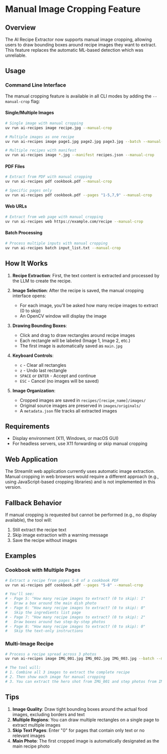 # Manual Image Cropping Feature

## Overview

The AI Recipe Extractor now supports manual image cropping, allowing users to draw bounding boxes around recipe images they want to extract. This feature replaces the automatic ML-based detection which was unreliable.

## Usage

### Command Line Interface

The manual cropping feature is available in all CLI modes by adding the `--manual-crop` flag:

#### Single/Multiple Images
```bash
# Single image with manual cropping
uv run ai-recipes image recipe.jpg --manual-crop

# Multiple images as one recipe
uv run ai-recipes image page1.jpg page2.jpg page3.jpg --batch --manual-crop

# Multiple recipes with manifest
uv run ai-recipes image *.jpg --manifest recipes.json --manual-crop
```

#### PDF Files
```bash
# Extract from PDF with manual cropping
uv run ai-recipes pdf cookbook.pdf --manual-crop

# Specific pages only
uv run ai-recipes pdf cookbook.pdf --pages "1-5,7,9" --manual-crop
```

#### Web URLs
```bash
# Extract from web page with manual cropping
uv run ai-recipes web https://example.com/recipe --manual-crop
```

#### Batch Processing
```bash
# Process multiple inputs with manual cropping
uv run ai-recipes batch input_list.txt --manual-crop
```

## How It Works

1. **Recipe Extraction**: First, the text content is extracted and processed by the LLM to create the recipe.

2. **Image Selection**: After the recipe is saved, the manual cropping interface opens:
   - For each image, you'll be asked how many recipe images to extract (0 to skip)
   - An OpenCV window will display the image

3. **Drawing Bounding Boxes**:
   - Click and drag to draw rectangles around recipe images
   - Each rectangle will be labeled (Image 1, Image 2, etc.)
   - The first image is automatically saved as `main.jpg`

4. **Keyboard Controls**:
   - `c` - Clear all rectangles
   - `z` - Undo last rectangle
   - `SPACE` or `ENTER` - Accept and continue
   - `ESC` - Cancel (no images will be saved)

5. **Image Organization**:
   - Cropped images are saved in `recipes/[recipe_name]/images/`
   - Original source images are preserved in `images/originals/`
   - A `metadata.json` file tracks all extracted images

## Requirements

- Display environment (X11, Windows, or macOS GUI)
- For headless servers, use X11 forwarding or skip manual cropping

## Web Application

The Streamlit web application currently uses automatic image extraction. Manual cropping in web browsers would require a different approach (e.g., using JavaScript-based cropping libraries) and is not implemented in this version.

## Fallback Behavior

If manual cropping is requested but cannot be performed (e.g., no display available), the tool will:
1. Still extract the recipe text
2. Skip image extraction with a warning message
3. Save the recipe without images

## Examples

### Cookbook with Multiple Pages
```bash
# Extract a recipe from pages 5-8 of a cookbook PDF
uv run ai-recipes pdf cookbook.pdf --pages "5-8" --manual-crop

# You'll see:
# - Page 5: "How many recipe images to extract? (0 to skip): 1"
#   Draw a box around the main dish photo
# - Page 6: "How many recipe images to extract? (0 to skip): 0"
#   Skip the ingredients list page
# - Page 7: "How many recipe images to extract? (0 to skip): 2"
#   Draw boxes around two step-by-step photos
# - Page 8: "How many recipe images to extract? (0 to skip): 0"
#   Skip the text-only instructions
```

### Multi-Image Recipe
```bash
# Process a recipe spread across 3 photos
uv run ai-recipes image IMG_001.jpg IMG_002.jpg IMG_003.jpg --batch --manual-crop

# The tool will:
# 1. Combine all 3 images to extract the complete recipe
# 2. Then show each image for manual cropping
# 3. You can extract the hero shot from IMG_001 and step photos from IMG_003
```

## Tips

1. **Image Quality**: Draw tight bounding boxes around the actual food images, excluding borders and text
2. **Multiple Regions**: You can draw multiple rectangles on a single page to extract multiple images
3. **Skip Text Pages**: Enter "0" for pages that contain only text or no relevant images
4. **Main Photo**: The first cropped image is automatically designated as the main recipe photo